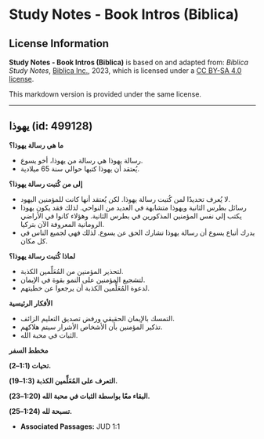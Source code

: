 # Study Notes - Book Intros (Biblica)

## License Information

**Study Notes - Book Intros (Biblica)** is based on and adapted from: _Biblica Study Notes_, [Biblica Inc.](https://www.biblica.com/), 2023, which is licensed under a [CC BY-SA 4.0 license](https://creativecommons.org/licenses/by-sa/4.0/legalcode.en).

This markdown version is provided under the same license.



--------------------------------

## يهوذا (id: 499128)

**ما هي رسالة** **يهوذا؟**

* رسالة يهوذا هي رسالة من يهوذا، أخو يسوع.
* يُعتقد أن يهوذا كتبها حوالي سنة 65 ميلادية.

**إلى من كُتبت رسالة يهوذا؟**

* لا يُعرف تحديدًا لمن كُتبت رسالة يهوذا. لكن يُعتقد أنها كانت للمؤمنين اليهود.
* رسائل بطرس الثانية ويهوذا متشابهة في العديد من النواحي. لذلك فقد يكون يهوذا يكتب إلى نفس المؤمنين المذكورين في بطرس الثانية. وهؤلاء كانوا في الأراضي الرومانية المعروفة الآن بتركيا.
* يدرك أتباع يسوع أن رسالة يهوذا تشارك الحق عن يسوع. لذلك فهي لجميع الناس في كل مكان.

**لماذا كُتبت رسالة يهوذا؟**

* لتحذير المؤمنين من المُعَلِّمين الكذبة.
* لتشجيع المؤمنين على النمو بقوة في الإيمان.
* لدعوة المُعَلِّمين الكذبة أن يرجعوا عن خطيتهم.

**الأفكار الرئيسية**

* التمسك بالإيمان الحقيقي ورفض تصديق التعليم الزائف.
* تذكير المؤمنين بأن الأشخاص الأشرار سيتم هلاكهم.
* الثبات في محبة الله.

**مخطط السفر**

**تحيات (1:1–2\).**

**التعرف على المُعَلِّمين الكذبة (1:3–19\).**

**البقاء معًا بواسطة الثبات في محبة الله (1:20–23\).**

**تسبحة لله (1:24–25\).**

* **Associated Passages:** JUD 1:1

